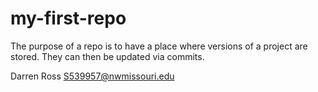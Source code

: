 # my-first-repo
The purpose of a repo is to have a place where versions of a project are stored. They can then be updated via commits.

Darren Ross S539957@nwmissouri.edu
